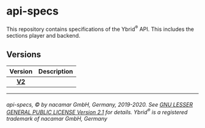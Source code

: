 # api-specs
This repository contains specifications of the Ybrid<sup>®</sup> API. This includes the sections player and backend.

## Versions

Version | Description
:-----: | :----------
[**V2**](v2) |

---
###### api-specs, © by nacamar GmbH, Germany, 2019-2020. See [GNU LESSER GENERAL PUBLIC LICENSE Version 2.1](/LICENSE) for details. Ybrid<sup>®</sup> is a registered trademark of nacamar GmbH, Germany 
